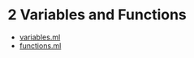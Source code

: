 # 2 Variables and Functions

- [variables.ml](./lib/variables.ml)
- [functions.ml](./lib/functions.ml)